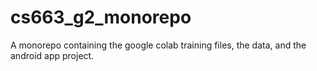 # cs663_g2_monorepo
A monorepo containing the google colab training files, the data, and the android app project.
